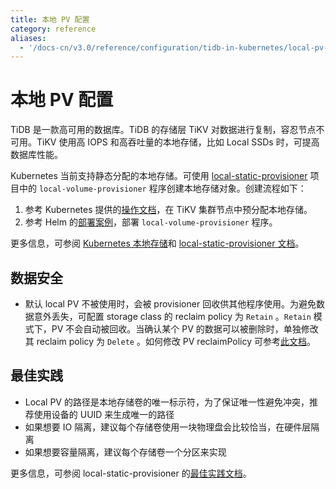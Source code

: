 ```yaml
---
title: 本地 PV 配置
category: reference
aliases:
  - '/docs-cn/v3.0/reference/configuration/tidb-in-kubernetes/local-pv-configuration/'
---
```


# 本地 PV 配置

TiDB 是一款高可用的数据库。TiDB 的存储层 TiKV 对数据进行复制，容忍节点不可用。TiKV 使用高 IOPS 和高吞吐量的本地存储，比如 Local SSDs 时，可提高数据库性能。

Kubernetes 当前支持静态分配的本地存储。可使用 [local-static-provisioner](https://github.com/kubernetes-sigs/sig-storage-local-static-provisioner) 项目中的 `local-volume-provisioner` 程序创建本地存储对象。创建流程如下：

1. 参考 Kubernetes 提供的[操作文档](https://github.com/kubernetes-sigs/sig-storage-local-static-provisioner/blob/master/docs/operations.md)，在 TiKV 集群节点中预分配本地存储。
2. 参考 Helm 的[部署案例](https://github.com/kubernetes-sigs/sig-storage-local-static-provisioner/tree/master/helm)，部署 `local-volume-provisioner` 程序。

更多信息，可参阅 [Kubernetes 本地存储](https://kubernetes.io/docs/concepts/storage/volumes/#local)和 [local-static-provisioner 文档](https://github.com/kubernetes-sigs/sig-storage-local-static-provisioner#overview)。

## 数据安全

- 默认 local PV 不被使用时，会被 provisioner 回收供其他程序使用。为避免数据意外丢失，可配置 storage class 的 reclaim policy 为 `Retain` 。`Retain` 模式下，PV 不会自动被回收。当确认某个 PV 的数据可以被删除时，单独修改其 reclaim policy 为 `Delete` 。如何修改 PV reclaimPolicy 可参考[此文档](https://kubernetes.io/docs/tasks/administer-cluster/change-pv-reclaim-policy/)。

## 最佳实践

- Local PV 的路径是本地存储卷的唯一标示符，为了保证唯一性避免冲突，推荐使用设备的 UUID 来生成唯一的路径
- 如果想要 IO 隔离，建议每个存储卷使用一块物理盘会比较恰当，在硬件层隔离
- 如果想要容量隔离，建议每个存储卷一个分区来实现

更多信息，可参阅 local-static-provisioner 的[最佳实践文档](https://github.com/kubernetes-sigs/sig-storage-local-static-provisioner/blob/master/docs/best-practices.md)。
